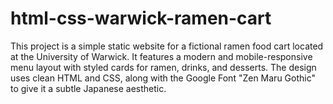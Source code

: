 # html-css-warwick-ramen-cart
 This project is a simple static website for a fictional ramen food cart located at the University of Warwick. It features a modern and mobile-responsive menu layout with styled cards for ramen, drinks, and desserts. The design uses clean HTML and CSS, along with the Google Font "Zen Maru Gothic" to give it a subtle Japanese aesthetic.

